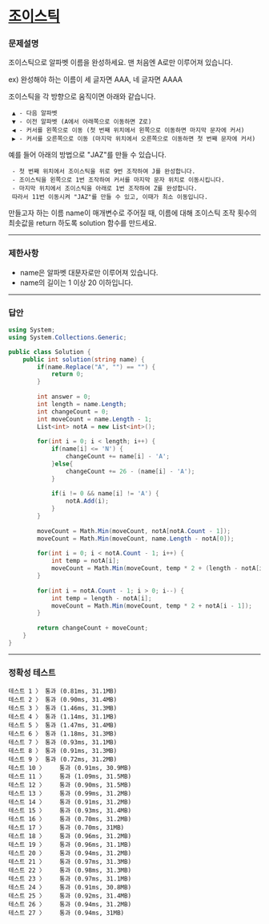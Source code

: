 # <a href="https://school.programmers.co.kr/learn/courses/30/lessons/42860">조이스틱</a>

### 문제설명

조이스틱으로 알파벳 이름을 완성하세요. 맨 처음엔 A로만 이루어져 있습니다.

ex) 완성해야 하는 이름이 세 글자면 AAA, 네 글자면 AAAA

조이스틱을 각 방향으로 움직이면 아래와 같습니다.

```
 ▲ - 다음 알파벳
 ▼ - 이전 알파벳 (A에서 아래쪽으로 이동하면 Z로)
 ◀ - 커서를 왼쪽으로 이동 (첫 번째 위치에서 왼쪽으로 이동하면 마지막 문자에 커서)
 ▶ - 커서를 오른쪽으로 이동 (마지막 위치에서 오른쪽으로 이동하면 첫 번째 문자에 커서)
```

예를 들어 아래의 방법으로 "JAZ"를 만들 수 있습니다.

```
 - 첫 번째 위치에서 조이스틱을 위로 9번 조작하여 J를 완성합니다.
 - 조이스틱을 왼쪽으로 1번 조작하여 커서를 마지막 문자 위치로 이동시킵니다.
 - 마지막 위치에서 조이스틱을 아래로 1번 조작하여 Z를 완성합니다.
 따라서 11번 이동시켜 "JAZ"를 만들 수 있고, 이때가 최소 이동입니다.
```

만들고자 하는 이름 name이 매개변수로 주어질 때, 이름에 대해 조이스틱 조작 횟수의 최솟값을 return 하도록 solution 함수를 만드세요.

***

### 제한사항

 - name은 알파벳 대문자로만 이루어져 있습니다.
 - name의 길이는 1 이상 20 이하입니다.

***

### 답안
``` csharp
using System;
using System.Collections.Generic;

public class Solution {
    public int solution(string name) {
        if(name.Replace("A", "") == "") {
            return 0;
        }
        
        int answer = 0;
        int length = name.Length;
        int changeCount = 0;
        int moveCount = name.Length - 1;
        List<int> notA = new List<int>();
        
        for(int i = 0; i < length; i++) {
            if(name[i] <= 'N') {
                changeCount += name[i] - 'A';
            }else{
                changeCount += 26 - (name[i] - 'A');
            }
            
            if(i != 0 && name[i] != 'A') {
                notA.Add(i);
            }
        }
        
        moveCount = Math.Min(moveCount, notA[notA.Count - 1]);
        moveCount = Math.Min(moveCount, name.Length - notA[0]);
        
        for(int i = 0; i < notA.Count - 1; i++) {
            int temp = notA[i];
            moveCount = Math.Min(moveCount, temp * 2 + (length - notA[i + 1]));
        }
        
        for(int i = notA.Count - 1; i > 0; i--) {
            int temp = length - notA[i];
            moveCount = Math.Min(moveCount, temp * 2 + notA[i - 1]);
        }
        
        return changeCount + moveCount;
    }
}
```

***

### 정확성 테스트
```
테스트 1 〉	통과 (0.81ms, 31.1MB)
테스트 2 〉	통과 (0.90ms, 31.4MB)
테스트 3 〉	통과 (1.46ms, 31.3MB)
테스트 4 〉	통과 (1.14ms, 31.1MB)
테스트 5 〉	통과 (1.47ms, 31.4MB)
테스트 6 〉	통과 (1.18ms, 31.3MB)
테스트 7 〉	통과 (0.93ms, 31.1MB)
테스트 8 〉	통과 (0.91ms, 31.3MB)
테스트 9 〉	통과 (0.72ms, 31.2MB)
테스트 10 〉	통과 (0.91ms, 30.9MB)
테스트 11 〉	통과 (1.09ms, 31.5MB)
테스트 12 〉	통과 (0.90ms, 31.5MB)
테스트 13 〉	통과 (0.99ms, 31.2MB)
테스트 14 〉	통과 (0.91ms, 31.2MB)
테스트 15 〉	통과 (0.93ms, 31.4MB)
테스트 16 〉	통과 (0.70ms, 31.2MB)
테스트 17 〉	통과 (0.70ms, 31MB)
테스트 18 〉	통과 (0.96ms, 31.2MB)
테스트 19 〉	통과 (0.96ms, 31.1MB)
테스트 20 〉	통과 (0.94ms, 31.2MB)
테스트 21 〉	통과 (0.97ms, 31.3MB)
테스트 22 〉	통과 (0.98ms, 31.3MB)
테스트 23 〉	통과 (0.97ms, 31.1MB)
테스트 24 〉	통과 (0.91ms, 30.8MB)
테스트 25 〉	통과 (0.92ms, 31.4MB)
테스트 26 〉	통과 (0.94ms, 31.2MB)
테스트 27 〉	통과 (0.94ms, 31MB)
```